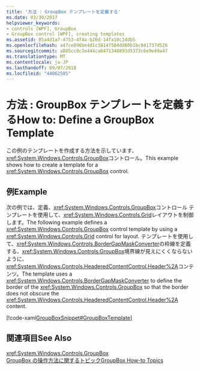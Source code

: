 ```yaml
---
title: '方法 : GroupBox テンプレートを定義する'
ms.date: 03/30/2017
helpviewer_keywords:
- controls [WPF], GroupBox
- GroupBox control [WPF], creating templates
ms.assetid: 85a4d1a7-4753-4f4a-b26d-14fa10c1ddb5
ms.openlocfilehash: a47ce896be4d1c38147584dd80b1bc841737d526
ms.sourcegitcommit: a885cc8c3e444ca6471348893d5373c6e9e49a47
ms.translationtype: MT
ms.contentlocale: ja-JP
ms.lasthandoff: 09/07/2018
ms.locfileid: "44062505"
---
```

# <a name="how-to-define-a-groupbox-template"></a><span data-ttu-id="e9d58-102">方法 : GroupBox テンプレートを定義する</span><span class="sxs-lookup"><span data-stu-id="e9d58-102">How to: Define a GroupBox Template</span></span>
<span data-ttu-id="e9d58-103">この例のテンプレートを作成する方法を示しています、<xref:System.Windows.Controls.GroupBox>コントロール。</span><span class="sxs-lookup"><span data-stu-id="e9d58-103">This example shows how to create a template for a <xref:System.Windows.Controls.GroupBox> control.</span></span>  
  
## <a name="example"></a><span data-ttu-id="e9d58-104">例</span><span class="sxs-lookup"><span data-stu-id="e9d58-104">Example</span></span>  
 <span data-ttu-id="e9d58-105">次の例では、定義、<xref:System.Windows.Controls.GroupBox>コントロール テンプレートを使用して、<xref:System.Windows.Controls.Grid>レイアウトを制御します。</span><span class="sxs-lookup"><span data-stu-id="e9d58-105">The following example defines a <xref:System.Windows.Controls.GroupBox> control template by using a <xref:System.Windows.Controls.Grid> control for layout.</span></span> <span data-ttu-id="e9d58-106">テンプレートを使用して、<xref:System.Windows.Controls.BorderGapMaskConverter>の枠線を定義する、<xref:System.Windows.Controls.GroupBox>境界線が見えにくくならないように、<xref:System.Windows.Controls.HeaderedContentControl.Header%2A>コンテンツ。</span><span class="sxs-lookup"><span data-stu-id="e9d58-106">The template uses a <xref:System.Windows.Controls.BorderGapMaskConverter> to define the border of the <xref:System.Windows.Controls.GroupBox> so that the border does not obscure the <xref:System.Windows.Controls.HeaderedContentControl.Header%2A> content.</span></span>  
  
 [!code-xaml[GroupBoxSnippet#GroupBoxTemplate](../../../../samples/snippets/csharp/VS_Snippets_Wpf/GroupBoxSnippet/CS/Window1.xaml#groupboxtemplate)]  
  
## <a name="see-also"></a><span data-ttu-id="e9d58-107">関連項目</span><span class="sxs-lookup"><span data-stu-id="e9d58-107">See Also</span></span>  
 <xref:System.Windows.Controls.GroupBox>  
 [<span data-ttu-id="e9d58-108">GroupBox の操作方法に関するトピック</span><span class="sxs-lookup"><span data-stu-id="e9d58-108">GroupBox How-to Topics</span></span>](https://msdn.microsoft.com/library/7692e155-a4c6-428c-b7e0-64b3740daca7)
